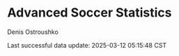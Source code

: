 # Advanced Soccer Statistics
Denis Ostroushko

<!-- gfm -->

Last successful data update: 2025-03-12 05:15:48 CST
